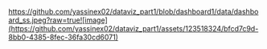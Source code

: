 https://github.com/yassinex02/dataviz_part1/blob/dashboard1/data/dashboard_ss.jpeg?raw=true![image](https://github.com/yassinex02/dataviz_part1/assets/123518324/bfcd7c9d-8bb0-4385-8fec-36fa30cd6071)
